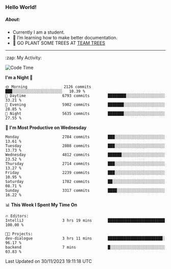 ### Hello World!

##### About:
- Currently I am a student.
- 🌱 I’m learning how to make better documentation.
- 🌱 GO PLANT SOME TREES AT [TEAM TREES](https://teamtrees.org/)

---
  <summary>:zap: My Activity:</summary>
  
<!--START_SECTION:waka-->
![Code Time](http://img.shields.io/badge/Code%20Time-1%2C267%20hrs%2046%20mins-blue)

**I'm a Night 🦉** 

```text
🌞 Morning                2126 commits        ███░░░░░░░░░░░░░░░░░░░░░░   10.39 % 
🌆 Daytime                6793 commits        ████████░░░░░░░░░░░░░░░░░   33.21 % 
🌃 Evening                5902 commits        ███████░░░░░░░░░░░░░░░░░░   28.85 % 
🌙 Night                  5635 commits        ███████░░░░░░░░░░░░░░░░░░   27.55 % 
```
📅 **I'm Most Productive on Wednesday** 

```text
Monday                   2784 commits        ███░░░░░░░░░░░░░░░░░░░░░░   13.61 % 
Tuesday                  2808 commits        ███░░░░░░░░░░░░░░░░░░░░░░   13.73 % 
Wednesday                4812 commits        ██████░░░░░░░░░░░░░░░░░░░   23.52 % 
Thursday                 2714 commits        ███░░░░░░░░░░░░░░░░░░░░░░   13.27 % 
Friday                   2239 commits        ███░░░░░░░░░░░░░░░░░░░░░░   10.95 % 
Saturday                 1782 commits        ██░░░░░░░░░░░░░░░░░░░░░░░   08.71 % 
Sunday                   3317 commits        ████░░░░░░░░░░░░░░░░░░░░░   16.22 % 
```


📊 **This Week I Spent My Time On** 

```text
🔥 Editors: 
IntelliJ                 3 hrs 19 mins       █████████████████████████   100.00 % 

🐱‍💻 Projects: 
dev-dialogue             3 hrs 11 mins       ████████████████████████░   96.17 % 
backend                  7 mins              █░░░░░░░░░░░░░░░░░░░░░░░░   03.83 % 
```


 Last Updated on 30/11/2023 19:11:18 UTC
<!--END_SECTION:waka-->
